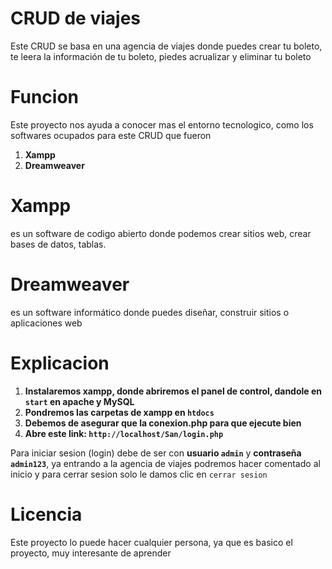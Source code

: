 # CRUD de viajes

Este CRUD se basa en una agencia de viajes donde puedes crear tu boleto, te leera la información de tu boleto, piedes acrualizar y eliminar tu boleto

# Funcion 

Este proyecto nos ayuda a conocer mas el entorno tecnologico, como los softwares ocupados para este CRUD que fueron 

1. **Xampp**
2. **Dreamweaver** 

# Xampp

es un software de codigo abierto donde podemos crear sitios web, crear bases de datos, tablas.

# Dreamweaver 

es un software informático donde puedes diseñar, construir sitios o aplicaciones web 

# Explicacion

1. **Instalaremos xampp, donde abriremos el panel de control, dandole en `start` en apache y MySQL**
2. **Pondremos las carpetas de xampp en `htdocs`**
3. **Debemos de asegurar que la conexion.php para que ejecute bien**
4. **Abre este link: `http://localhost/San/login.php`**

Para iniciar sesion (login) debe de ser con **usuario `admin`** y **contraseña `admin123`**, ya entrando a la agencia de viajes podremos hacer comentado al inicio y para cerrar sesion solo le damos clic en `cerrar sesion`

# Licencia

Este proyecto lo puede hacer cualquier persona, ya que es basico el proyecto, muy interesante de aprender
